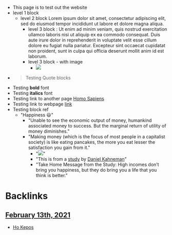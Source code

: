 - This page is to test out the website
- level 1 block
    - level 2 block Lorem ipsum dolor sit amet, consectetur adipiscing elit, sed do eiusmod tempor incididunt ut labore et dolore magna aliqua. 
        - level 3 block : Ut enim ad minim veniam, quis nostrud exercitation ullamco laboris nisi ut aliquip ex ea commodo consequat. Duis aute irure dolor in reprehenderit in voluptate velit esse cillum dolore eu fugiat nulla pariatur. Excepteur sint occaecat cupidatat non proident, sunt in culpa qui officia deserunt mollit anim id est laborum.
        - level 3 block  - with image
            - ![](https://picsum.photos/600)
- > Testing Quote blocks
- Testing **bold** font
- Testing __italics__ font
- Testing link to another page [Homo Sapiens](<Homo Sapiens.md>)
- Testing link to webpage [link](https://github.com/Knio/dominate)
- Testing block ref
    - "Happiness 😃"
        - "Unable to see the economic output of money, humankind associated money to success. But the marginal return of utility of money diminishes."
        - "Making money (which is the focus of most people in a capitalist society) is like eating pancakes, the more you eat lesser the satisfaction you gain from it."
            - "![](https://firebasestorage.googleapis.com/v0/b/firescript-577a2.appspot.com/o/imgs%2Fapp%2FNotTheRealSanta%2FOsQjm14Aoy.png?alt=media&token=0af7c27b-43ff-4f2b-8260-7e107b239c98)"
            - "This is from a [study](https://spia.princeton.edu/sites/default/files/content/docs/news/Happiness_Money_Summary.pdf) by [Daniel Kahneman](https://en.wikipedia.org/wiki/Daniel_Kahneman)"
            - "Take Home Message from the Study: High incomes don’t bring you happiness, but they do
bring you a life that you think is better."

# Backlinks
## [February 13th, 2021](<February 13th, 2021.md>)
- [Ho Kepos](<Ho Kepos.md>)

